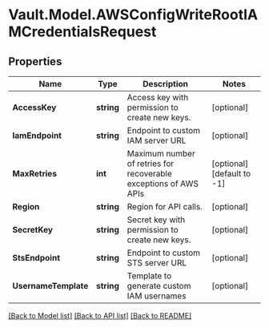 # Vault.Model.AWSConfigWriteRootIAMCredentialsRequest

## Properties

Name | Type | Description | Notes
------------ | ------------- | ------------- | -------------
**AccessKey** | **string** | Access key with permission to create new keys. | [optional] 
**IamEndpoint** | **string** | Endpoint to custom IAM server URL | [optional] 
**MaxRetries** | **int** | Maximum number of retries for recoverable exceptions of AWS APIs | [optional] [default to -1]
**Region** | **string** | Region for API calls. | [optional] 
**SecretKey** | **string** | Secret key with permission to create new keys. | [optional] 
**StsEndpoint** | **string** | Endpoint to custom STS server URL | [optional] 
**UsernameTemplate** | **string** | Template to generate custom IAM usernames | [optional] 


[[Back to Model list]](../README.md#documentation-for-models) [[Back to API list]](../README.md#documentation-for-api-endpoints) [[Back to README]](../README.md)

